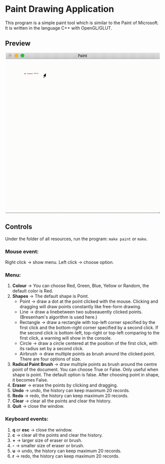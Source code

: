# Paint Drawing Application
This program is a simple paint tool which is similar to the Paint of Microsoft. It is written in the language C++ with OpenGL/GLUT.

## Preview
<p align="center">
    <img width="500" src="Paint.gif"/>
</p>

## Controls
Under the folder of all resources, run the program: `make paint` or `make`.

### Mouse event:
Right click -> show menu.
Left click -> choose option.

### Menu:
1. **Colour** -> You can choose Red, Green, Blue, Yellow or Random, the default color is Red.
2. **Shapes** -> The default shape is Point.
    - Point -> draw a dot at the point clicked with the mouse. Clicking and dragging will draw points constantly like free-form drawing.
    - Line -> draw a linebetween two subseauently clicked points. (Bresenham's algorithm is used here.)
    - Rectangle -> draw a rectangle with top-left corner specified by the first click and the bottom-right corner specified by a second click. If the second click is bottom-left, top-right or top-left comparing to the first click, a warning will show in the console.
    - Circle -> draw a circle centered at the position of the first click, with its radius set by a second click.
    - Airbrush -> draw multiple points as brush around the clicked point. There are four options of size.
3. **Radical Paint Brush** -> draw multiple points as brush around the centre point of the document. You can choose True or False. Only useful when shape is point. The default option is false. After choosing point in shape, it becomes False.
4. **Eraser** -> erase the points by clicking and dragging.
5. **Undo** -> undo, the history can keep maximum 20 records.
6. **Redo** -> redo, the history can keep maximum 20 records.
7. **Clear** -> clear all the points and clear the history.
8. **Quit** -> close the window.

### Keyboard events:
1. **q** or **esc** -> close the window.
2. **c** -> clear all the points and clear the history.
3. **+** -> larger size of eraser or brush.
4. **-** -> smaller size of eraser or brush.
5. **u** -> undo, the history can keep maximum 20 records.
6. **r** -> redo, the history can keep maximum 20 records.
